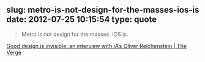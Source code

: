 slug: metro-is-not-design-for-the-masses-ios-is
date: 2012-07-25 10:15:54
type: quote
---

> Metro is not design for the masses. iOS is.

[Good design is invisible: an interview with iA’s Oliver Reichenstein | The Verge](http://www.theverge.com/2012/7/24/3177332/ia-oliver-reichenstein-writer-interview-good-design-is-invisible)
